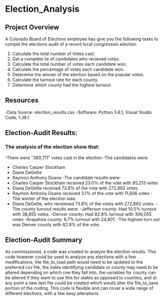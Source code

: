 # Election_Analysis

## Project Overview
A Colorado Board of Elections employee has give you the following tasks to comple the elections audit of a recent local congression election. 

1. Calculate the total number of Votes cast. 
2. Get a complete lis  of candidates who recieved votes.
3. Calculate the total number of votes each candidate won.
4. Calculate the percentage of votes each candidate won.
5. Determine the winner of the election based on the popular votes.
6. Calculate the turnout rate for each county.
7. Determine which county had the highest turnout. 


## Resources
-Data Source: election_results.csv
-Software: Python 3.6.1, Visual Studio Code, 1.38.1

## Election-Audit Results: 
### The analysis of the election show that:
-There were "369,711" votes cast in the election
-The candidates were:
  - Charles Casper Stockham
  - Diane DeGette
  - Raymon Anthony Doane
 -The candidate results were:
  - Charles Casper Stockham received 23.0% of the vote with 85,213 votes
  - Diana DeGette received 73.8% of the vote with 272,892 votes
  - Raymon Anthony Doane received 3.1% of the vote with 11,606 votes
 -The winner of the election was:
  - Diana DeGette, who receieved 73.8% of the votes with 272,892 votes. 
 -The county turnout results were:
  -Jefferson county: Had 10.5% turnout with 38,855 votes.
  -Denver county: Had 82.8% turnout with 306,055 votes
  -Arapahoe county: 6.7% turnout with 24,801.
 -The highest turn out was Denver county with 82.8% of the vote. 

 ## Election-Audit Summary
 As commissioned, a code was created to analyze the election results. This code however could be used to analyze any elections with a few modifications, the file_to_load path would need to be updated to the preferred csv file, the index identifying candidate or county may need to be altered depending on which row they fall into, the variables for county can be altered if they want to use this for states as opposed to counties, and at any point a new text file could be created which would alter the file_to_save portion of the coding. This code is flexible and can cover a wide range of different elections, with a few easy alterations. 
